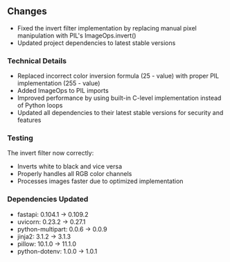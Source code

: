## Changes

- Fixed the invert filter implementation by replacing manual pixel manipulation with PIL's ImageOps.invert()
- Updated project dependencies to latest stable versions

### Technical Details
- Replaced incorrect color inversion formula (25 - value) with proper PIL implementation (255 - value)
- Added ImageOps to PIL imports
- Improved performance by using built-in C-level implementation instead of Python loops
- Updated all dependencies to their latest stable versions for security and features

### Testing
The invert filter now correctly:
- Inverts white to black and vice versa
- Properly handles all RGB color channels
- Processes images faster due to optimized implementation

### Dependencies Updated
- fastapi: 0.104.1 → 0.109.2
- uvicorn: 0.23.2 → 0.27.1
- python-multipart: 0.0.6 → 0.0.9
- jinja2: 3.1.2 → 3.1.3
- pillow: 10.1.0 → 11.1.0
- python-dotenv: 1.0.0 → 1.0.1
